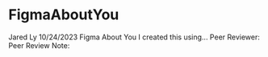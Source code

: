 # FigmaAboutYou

Jared Ly
10/24/2023
Figma About You
I created this using...
Peer Reviewer:
Peer Review Note:
